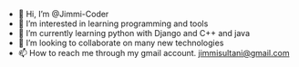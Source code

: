 - 👋 Hi, I’m @Jimmi-Coder
- 👀 I’m interested in learning programming and tools
- 🌱 I’m currently learning python with Django and C++ and java
- 💞️ I’m looking to collaborate on many new technologies
- 📫 How to reach me through my gmail account. jimmisultani@gmail.com

<!---
Jimmi-Coder/Jimmi-Coder is a ✨ special ✨ repository because its `README.md` (this file) appears on your GitHub profile.
You can click the Preview link to take a look at your changes.
--->
